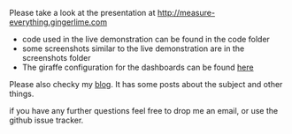 Please take a look at the presentation at http://measure-everything.gingerlime.com

* code used in the live demonstration can be found in the code folder
* some screenshots similar to the live demonstration are in the screenshots folder
* The giraffe configuration for the dashboards can be found
  [here](https://github.com/gingerlime/measure-everything/blob/master/giraffe/dashboards.js)

Please also checky my [blog](http://blog.gingerlime.com). It has some posts about the subject and other things.

if you have any further questions feel free to drop me an email, or use the github issue tracker.
